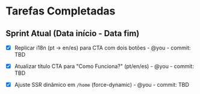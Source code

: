 # Tarefas Completadas

## Sprint Atual (Data início - Data fim)
- [x] Replicar i18n (pt -> en/es) para CTA com dois botões - @you - commit: TBD
- [x] Atualizar título CTA para "Como Funciona?" (pt/en/es) - @you - commit: TBD
- [x] Ajuste SSR dinâmico em `/home` (force-dynamic) - @you - commit: TBD

